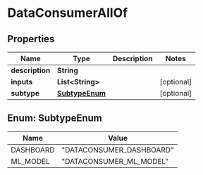 

# DataConsumerAllOf

## Properties

Name | Type | Description | Notes
------------ | ------------- | ------------- | -------------
**description** | **String** |  | 
**inputs** | **List&lt;String&gt;** |  |  [optional]
**subtype** | [**SubtypeEnum**](#SubtypeEnum) |  |  [optional]



## Enum: SubtypeEnum

Name | Value
---- | -----
DASHBOARD | &quot;DATACONSUMER_DASHBOARD&quot;
ML_MODEL | &quot;DATACONSUMER_ML_MODEL&quot;



